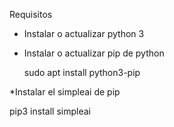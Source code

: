 Requisitos
* Instalar o actualizar python 3
  
* Instalar o actualizar pip de python

  sudo apt install python3-pip
  
*Instalar el simpleai de pip

  pip3 install simpleai
